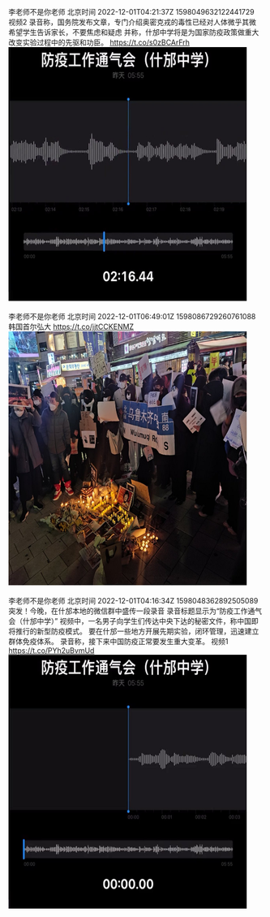 李老师不是你老师 北京时间 2022-12-01T04:21:37Z 1598049632122441729<br>视频2
录音称，国务院发布文章，专门介绍奥密克戎的毒性已经对人体微乎其微
希望学生告诉家长，不要焦虑和疑虑
并称，什邡中学将是为国家防疫政策做重大改变实验过程中的先驱和功臣。 https://t.co/s0zBCArFrh<br><img src='/temp/video/2022/n-Month-12/y-Day-01/whyyoutouzhele/1598049632122441729_0.jpg' width='470' height='500'><br><br>李老师不是你老师 北京时间 2022-12-01T06:49:01Z 1598086729260761088<br>韩国首尔弘大 https://t.co/jjtCCKENMZ<br><img src='/temp/image/2022/n-Month-12/1598086729260761088_0.jpg' width='470' height='500'><br><br>李老师不是你老师 北京时间 2022-12-01T04:16:34Z 1598048362892505089<br>突发！今晚，在什邡本地的微信群中盛传一段录音
录音标题显示为“防疫工作通气会（什邡中学）”
视频中，一名男子向学生们传达中央下达的秘密文件，称中国即将推行的新型防疫模式。
要在什邡一些地方开展先期实验，闭环管理，迅速建立群体免疫体系。
录音称，接下来中国防疫正常要发生重大变革。
视频1 https://t.co/PYh2uBvmUd<br><img src='/temp/video/2022/n-Month-12/y-Day-01/whyyoutouzhele/1598048362892505089_0.jpg' width='470' height='500'><br><br>